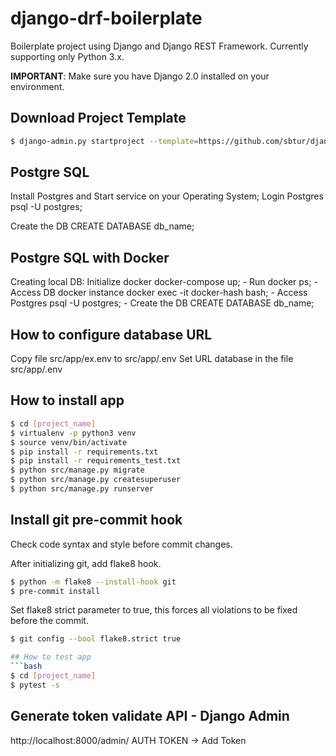 # django-drf-boilerplate
Boilerplate project using Django and Django REST Framework.
Currently supporting only Python 3.x.

**IMPORTANT**:
Make sure you have Django 2.0 installed on your environment.

## Download Project Template
```bash
$ django-admin.py startproject --template=https://github.com/sbtur/django-drf-boilerplate/archive/master.zip <project_name> .

 ```

## Postgre SQL
Install Postgres and Start service on your Operating System;
Login Postgres psql -U postgres;

Create the DB CREATE DATABASE db_name;

## Postgre SQL with Docker
Creating local DB:
Initialize docker docker-compose up;
	- Run docker ps;
	- Access DB docker instance docker exec -it docker-hash bash;
	- Access Postgres psql -U postgres;
	- Create the DB CREATE DATABASE db_name;


## How to configure database URL
Copy file src/app/ex.env to src/app/.env
Set URL database in the file src/app/.env

## How to install app
```bash
$ cd [project_name]
$ virtualenv -p python3 venv
$ source venv/bin/activate
$ pip install -r requirements.txt
$ pip install -r requirements_test.txt
$ python src/manage.py migrate
$ python src/manage.py createsuperuser
$ python src/manage.py runserver
```

## Install git pre-commit hook
Check code syntax and style before commit changes.

After initializing git, add flake8 hook.
```bash
$ python -m flake8 --install-hook git
$ pre-commit install
```

Set flake8 strict parameter to true, this forces all violations to be fixed
before the commit.
```bash
$ git config --bool flake8.strict true

## How to test app
```bash
$ cd [project_name]
$ pytest -s
```

## Generate token validate API - Django Admin
http://localhost:8000/admin/
AUTH TOKEN -> Add Token
